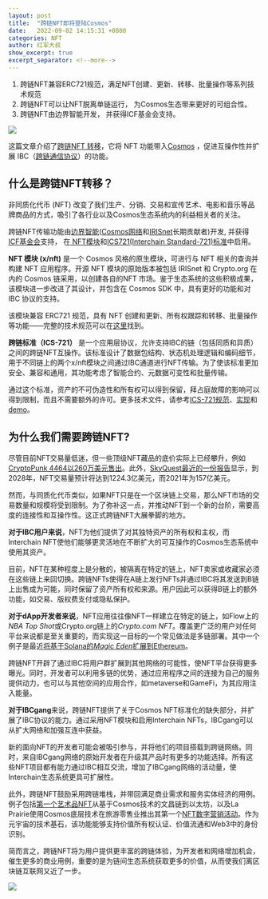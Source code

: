 ```yaml
---
layout: post
title:  "跨链NFT即将登陆Cosmos"
date:   2022-09-02 14:15:31 +0800
categories: NFT
author: 红军大叔
show_excerpt: true
excerpt_separator: <!--more-->
---
```


1. 跨链NFT兼容ERC721规范，满足NFT创建、更新、转移、批量操作等系列技术规范
2. 跨链NFT可以让NFT脱离单链运行， 为Cosmos生态带来更好的可组合性。
3. 跨链NFT由边界智能开发， 并获得ICF基金会支持。


<!--more-->

![](https://alextencentcos-1256436283.file.myqcloud.com/roam/2022-09-02-063550.jpg)

这篇文章介绍了[跨链NFT 转移](https://github.com/cosmos/ibc/blob/main/spec/app/ics-721-nft-transfer/README.md "跨链NFT 转移")，它将 NFT 功能带入[Cosmos](https://cosmos.network/ "Cosmos") ，促进互操作性并扩展 IBC（[跨链通信协议](https://ibcprotocol.org/ "跨链通信协议")）的功能。



## 什么是跨链NFT转移？

非同质化代币 (NFT) 改变了我们生产、分销、交易和宣传艺术、电影和音乐等品牌商品的方式，吸引了各行业以及Cosmos生态系统内的利益相关者的关注。

跨链NFT传输功能由[边界智能](https://blog.cosmos.network/interchain-grantee-spotlight-how-bianjie-is-helping-to-grow-the-cosmos-ecosystem-44a5a75eb63b "边界智能")([Cosmos网络](https://cosmos.network/ "Cosmos网络")和[IRISnet](https://irisnet.org/ "IRISnet")长期贡献者)开发, 并获得[ICF基金会](https://interchain.io/ "ICF基金会")支持， 在[ NFT模块](https://github.com/cosmos/cosmos-sdk/blob/main/docs/architecture/adr-043-nft-module.md " NFT模块")和[ICS721(Interchain Standard-721)标准](https://github.com/haifengxi/ibc/tree/nft-transfer/spec/app/ics-721-nft-transfer "ICS721(Interchain Standard-721)标准")中启用。

**NFT 模块 (x/nft)** 是一个 Cosmos 风格的原生模块，可进行与 NFT 相关的查询并构建 NFT 应用程序。开源 NFT 模块的原始版本被包括 IRISnet 和 Crypto.org 在内的 Cosmos 链采用，以创建各自的NFT 市场。鉴于生态系统的这些积极成果，该模块进一步改进了其设计，并包含在 Cosmos SDK 中，具有更好的功能和对 IBC 协议的支持。

该模块兼容 ERC721 规范，具有 NFT 创建和更新、所有权跟踪和转移、批量操作等功能——完整的技术规范可以在[这里](https://docs.cosmos.network/master/modules/nft/# "这里")找到。

**跨链标准（ICS-721）** 是一个应用层协议，允许支持IBC的链（包括同质和异质）之间的跨链NFT互操作。该标准设计了数据包结构、状态机处理逻辑和编码细节，用于不同链上的两个x/nft模块之间通过IBC通道进行NFT传输。为了使该标准更加安全、兼容和通用，其功能考虑了智能合约、元数据可变性和批量传输。

通过这个标准，资产的不可伪造性和所有权可以得到保留，拜占庭故障的影响可以得到限制，而且不需要额外的许可。更多技术文件，请参考[ICS-721规范](https://github.com/haifengxi/ibc/tree/nft-transfer/spec/app/ics-721-nft-transfer "ICS-721规范")、[实现](https://github.com/bianjieai/ibc-go/tree/develop/modules/apps/nft-transfer "实现")和[demo](https://github.com/bianjieai/ics721-demo "demo")。

## 为什么我们需要跨链NFT?

尽管目前NFT交易量低迷，但一些顶级NFT藏品的底价实际上已经攀升，例如[CryptoPunk 4464以260万美元售出](https://twitter.com/cryptopunksbot/status/1546998994638979074?ref_src=twsrc%5Etfw%7Ctwcamp%5Etweetembed%7Ctwterm%5E1546998994638979074%7Ctwgr%5E609d28cddf02584de65170aadd46153c56e78e6b%7Ctwcon%5Es1_&ref_url=https%3A%2F%2Fcointelegraph.com%2Fnews%2Fcryptopunk-sells-for-2-6m-as-big-nft-brand-floor-prices-increase "CryptoPunk 4464以260万美元售出")。此外，[SkyQuest最近的一份报告](https://tinyurl.com/2dqmzmpx "SkyQuest最近的一份报告")显示，到2028年，NFT交易量预计将达到1224.3亿美元，而2021年为157亿美元。

然而，与同质化代币类似，如果NFT只是在一个区块链上交易，那么NFT市场的交易数量和规模将受到限制。为了弥补这一点，并推动NFT到一个新的台阶，需要高度的连接性和互操作性。这正式跨链NFT大展拳脚的地方。

**对于IBC用户来说**，NFT为他们提供了对其独特资产的所有权和主权，而Interchain NFT使他们能够更灵活地在不断扩大的可互操作的Cosmos生态系统中使用其资产。

目前，NFT在某种程度上是分散的，被隔离在特定的链上，NFT卖家或收藏家必须在这些链上来回切换。跨链NFTs使得在A链上发行NFTs并通过IBC将其发送到B链上出售成为可能，同时保留了资产所有权和来源。用户因此可以获得B链上的额外功能，如交易、版权费支付或隐私保护。

**对于dApp开发者来说**，NFT应用往往像NFT一样建立在特定的链上，如Flow上的*NBA Top Shot*或Crypto.org链上的*Crypto.com NFT*。覆盖更广泛的用户对任何平台来说都是至关重要的，而实现这一目标的一个常见做法是多链部署。其中一个例子是最近[将基于Solana的*Magic Eden*扩展到Ethereum](https://www.coindesk.com/business/2022/08/03/nft-exchange-magic-eden-expands-to-ethereum/ "将基于Solana的*Magic Eden*扩展到Ethereum")。

跨链NFT开辟了通过IBC将用户群扩展到其他网络的可能性，使NFT平台获得更多曝光。同时，开发者可以利用多链的优势，通过应用程序之间的连接为自己的服务提供动力，也可以与其他空间的应用合作，如metaverse和GameFi，为其应用注入能量。

**对于IBCgang**来说，跨链NFT提供了关于Cosmos NFT标准化的缺失部分，并扩展了IBC协议的能力。通过采用NFT模块和启用Interchain NFTs，IBCgang可以从扩大网络和加强互连中获益。

新的面向NFT的开发者可能会被吸引参与，并将他们的项目搭载到跨链网络。同时，来自IBCgang网络的原始开发者在升级其产品时有更多的功能选择。所有这些NFT项目都有能力通过IBC相互交流，增加了IBCgang网络的活动量，使Interchain生态系统更具可扩展性。

此外，跨链NFT鼓励采用跨链堆栈，并带回满足商业需求和服务实体经济的用例。例子包括[第一个艺术品NFT](https://blog.cosmos.network/nfts-travel-from-wenchang-chain-to-ethereum-for-the-first-time-through-ibcgang-member-irisnet-8b86490c5e45 "第一个艺术品NFT")从基于Cosmos技术的文昌链到以太坊，以及La Prairie使用Cosmos底层技术在旅游零售业推出其第一个[NFT数字营销活动](https://www.trbusiness.com/regional-news/asia-pacific/la-prairie-launches-its-first-nfts-in-travel-retail-at-hainan/218786 "NFT数字营销活动")。作为元宇宙的技术基石，该功能能够支持价值所有权认证、价值流通和Web3中的身份识别。

简而言之，跨链NFT将为用户提供更丰富的跨链体验，为开发者和网络增加机会，催生更多的商业用例，重要的是为链间生态系统获取更多的价值，从而使我们离区块链互联网又近了一步。

![](https://alextencentcos-1256436283.file.myqcloud.com/roam/2022-08-02-104758.jpg)
